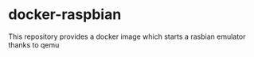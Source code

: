 # docker-raspbian
This repository provides a docker image which starts a rasbian emulator thanks to qemu
